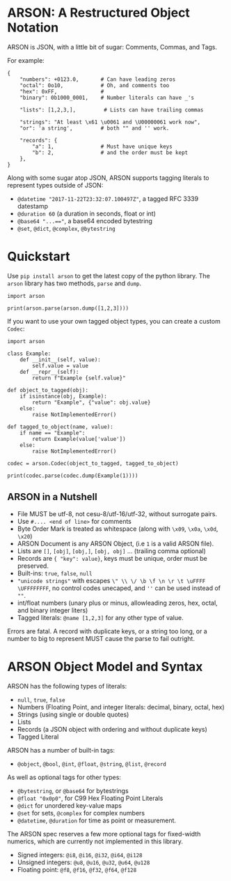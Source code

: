 # ARSON: A Restructured Object Notation

ARSON is JSON, with a little bit of sugar: Comments, Commas, and Tags.

For example:

```
{
    "numbers": +0123.0,       # Can have leading zeros
    "octal": 0o10,            # Oh, and comments too
    "hex": 0xFF,              #
    "binary": 0b1000_0001,    # Number literals can have _'s 

    "lists": [1,2,3,],         # Lists can have trailing commas

    "strings": "At least \x61 \u0061 and \U00000061 work now",
    "or": 'a string',         # both "" and '' work.

    "records": {
        "a": 1,               # Must have unique keys
        "b": 2,               # and the order must be kept
    },
}
```

Along with some sugar atop JSON, ARSON supports tagging literals to represent types outside of JSON:

- `@datetime "2017-11-22T23:32:07.100497Z"`, a tagged RFC 3339 datestamp
- `@duration 60` (a duration in seconds, float or int)
- `@base64 "...=="`, a base64 encoded bytestring
- `@set`, `@dict`, `@complex`, `@bytestring`

# Quickstart

Use `pip install arson` to get the latest copy of the python library. The `arson` library
has two methods, `parse` and `dump`.

```
import arson

print(arson.parse(arson.dump([1,2,3])))
```

If you want to use your own tagged object types, you can create a custom `Codec`:

```
import arson

class Example:
    def __init__(self, value):
        self.value = value
    def __repr__(self):
        return f"Example {self.value}"

def object_to_tagged(obj):
    if isinstance(obj, Example):
        return "Example", {"value": obj.value}
    else:
        raise NotImplementedError()

def tagged_to_object(name, value):
    if name == "Example":
        return Example(value['value'])
    else:
        raise NotImplementedError()
        
codec = arson.Codec(object_to_tagged, tagged_to_object)

print(codec.parse(codec.dump(Example(1))))
```

## ARSON in a Nutshell

 - File MUST be utf-8, not cesu-8/utf-16/utf-32, without surrogate pairs.
 - Use `#.... <end of line>` for comments
 - Byte Order Mark is treated as whitespace (along with `\x09`, `\x0a`, `\x0d`, `\x20`)
 - ARSON Document is any ARSON Object, (i.e `1` is a valid ARSON file).
 - Lists are `[]`, `[obj]`, `[obj,]`, `[obj, obj]` ... (trailing comma optional)
 - Records are `{ "key": value}`, keys must be unique, order must be preserved. 
 - Built-ins: `true`, `false`, `null`
 - `"unicode strings"` with escapes `\" \\ \/ \b \f \n \r \t \uFFFF \UFFFFFFFF`, no control codes unecaped, and `''` can be used instead of `""`.
 - int/float numbers (unary plus or minus, allowleading zeros, hex, octal, and binary integer liters)
 - Tagged literals: `@name [1,2,3]` for any other type of value.

 Errors are fatal. A record with duplicate keys, or a string too long, or a number to big to represent MUST cause the parse to fail outright.

# ARSON Object Model and Syntax

ARSON has the following types of literals:

 - `null`, `true`, `false`
 - Numbers (Floating Point, and integer literals: decimal, binary, octal, hex)
 - Strings (using single or double quotes)
 - Lists
 - Records (a JSON object with ordering and without duplicate keys)
 - Tagged Literal

ARSON has a number of built-in tags:
 - `@object`, `@bool`, `@int`, `@float`, `@string`, `@list`, `@record`

As well as optional tags for other types:

 - `@bytestring`, or `@base64` for bytestrings
 - `@float "0x0p0"`, for C99 Hex Floating Point Literals
 - `@dict` for unordered key-value maps
 - `@set` for sets, `@complex` for complex numbers
 - `@datetime`, `@duration` for time as point or measurement.

The ARSON spec reserves a few more optional tags for fixed-width numerics, which are currently not implemented in this library.

 - Signed integers: `@i8`, `@i16`, `@i32`, `@i64`, `@i128` 
 - Unsigned integers: `@u8`, `@u16`, `@u32`, `@u64`, `@u128` 
 - Floating point: `@f8`, `@f16`, `@f32`, `@f64`, `@f128` 

